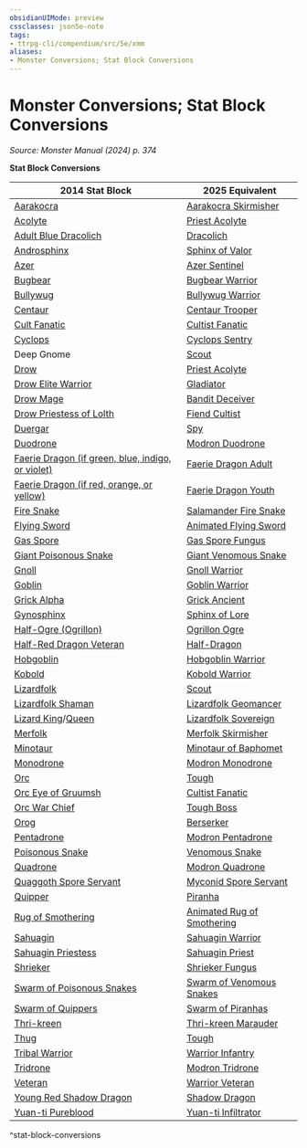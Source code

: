 ```yaml
---
obsidianUIMode: preview
cssclasses: json5e-note
tags:
- ttrpg-cli/compendium/src/5e/xmm
aliases:
- Monster Conversions; Stat Block Conversions
---
```

# Monster Conversions; Stat Block Conversions
*Source: Monster Manual (2024) p. 374* 

**Stat Block Conversions**

| 2014 Stat Block | 2025 Equivalent |
|-----------------|-----------------|
| [Aarakocra](Інструменти%20ДМ/CLI/bestiary/elemental/aarakocra-skirmisher-xmm.md) | [Aarakocra Skirmisher](Інструменти%20ДМ/CLI/bestiary/elemental/aarakocra-skirmisher-xmm.md) |
| [Acolyte](Інструменти%20ДМ/CLI/bestiary/humanoid/priest-acolyte-xmm.md) | [Priest Acolyte](Інструменти%20ДМ/CLI/bestiary/humanoid/priest-acolyte-xmm.md) |
| [Adult Blue Dracolich](Інструменти%20ДМ/CLI/bestiary/undead/dracolich-xmm.md) | [Dracolich](Інструменти%20ДМ/CLI/bestiary/undead/dracolich-xmm.md) |
| [Androsphinx](Інструменти%20ДМ/CLI/bestiary/celestial/sphinx-of-valor-xmm.md) | [Sphinx of Valor](Інструменти%20ДМ/CLI/bestiary/celestial/sphinx-of-valor-xmm.md) |
| [Azer](Інструменти%20ДМ/CLI/bestiary/elemental/azer-sentinel-xmm.md) | [Azer Sentinel](Інструменти%20ДМ/CLI/bestiary/elemental/azer-sentinel-xmm.md) |
| [Bugbear](Інструменти%20ДМ/CLI/bestiary/fey/bugbear-warrior-xmm.md) | [Bugbear Warrior](Інструменти%20ДМ/CLI/bestiary/fey/bugbear-warrior-xmm.md) |
| [Bullywug](Інструменти%20ДМ/CLI/bestiary/fey/bullywug-warrior-xmm.md) | [Bullywug Warrior](Інструменти%20ДМ/CLI/bestiary/fey/bullywug-warrior-xmm.md) |
| [Centaur](Інструменти%20ДМ/CLI/bestiary/fey/centaur-trooper-xmm.md) | [Centaur Trooper](Інструменти%20ДМ/CLI/bestiary/fey/centaur-trooper-xmm.md) |
| [Cult Fanatic](Інструменти%20ДМ/CLI/bestiary/humanoid/cultist-fanatic-xmm.md) | [Cultist Fanatic](Інструменти%20ДМ/CLI/bestiary/humanoid/cultist-fanatic-xmm.md) |
| [Cyclops](Інструменти%20ДМ/CLI/bestiary/giant/cyclops-sentry-xmm.md) | [Cyclops Sentry](Інструменти%20ДМ/CLI/bestiary/giant/cyclops-sentry-xmm.md) |
| Deep Gnome | [Scout](Інструменти%20ДМ/CLI/bestiary/humanoid/scout-xmm.md) |
| [Drow](Інструменти%20ДМ/CLI/bestiary/humanoid/priest-acolyte-xmm.md) | [Priest Acolyte](Інструменти%20ДМ/CLI/bestiary/humanoid/priest-acolyte-xmm.md) |
| [Drow Elite Warrior](Інструменти%20ДМ/CLI/bestiary/humanoid/gladiator-xmm.md) | [Gladiator](Інструменти%20ДМ/CLI/bestiary/humanoid/gladiator-xmm.md) |
| [Drow Mage](Інструменти%20ДМ/CLI/bestiary/humanoid/bandit-deceiver-xmm.md) | [Bandit Deceiver](Інструменти%20ДМ/CLI/bestiary/humanoid/bandit-deceiver-xmm.md) |
| [Drow Priestess of Lolth](Інструменти%20ДМ/CLI/bestiary/humanoid/fiend-cultist-xmm.md) | [Fiend Cultist](Інструменти%20ДМ/CLI/bestiary/humanoid/fiend-cultist-xmm.md) |
| [Duergar](Інструменти%20ДМ/CLI/bestiary/humanoid/spy-xmm.md) | [Spy](Інструменти%20ДМ/CLI/bestiary/humanoid/spy-xmm.md) |
| [Duodrone](Інструменти%20ДМ/CLI/bestiary/construct/modron-duodrone-xmm.md) | [Modron Duodrone](Інструменти%20ДМ/CLI/bestiary/construct/modron-duodrone-xmm.md) |
| [Faerie Dragon (if green, blue, indigo, or violet)](Інструменти%20ДМ/CLI/bestiary/dragon/faerie-dragon-adult-xmm.md) | [Faerie Dragon Adult](Інструменти%20ДМ/CLI/bestiary/dragon/faerie-dragon-adult-xmm.md) |
| [Faerie Dragon (if red, orange, or yellow)](Інструменти%20ДМ/CLI/bestiary/dragon/faerie-dragon-youth-xmm.md) | [Faerie Dragon Youth](Інструменти%20ДМ/CLI/bestiary/dragon/faerie-dragon-youth-xmm.md) |
| [Fire Snake](Інструменти%20ДМ/CLI/bestiary/elemental/salamander-fire-snake-xmm.md) | [Salamander Fire Snake](Інструменти%20ДМ/CLI/bestiary/elemental/salamander-fire-snake-xmm.md) |
| [Flying Sword](Інструменти%20ДМ/CLI/bestiary/construct/animated-flying-sword-xmm.md) | [Animated Flying Sword](Інструменти%20ДМ/CLI/bestiary/construct/animated-flying-sword-xmm.md) |
| [Gas Spore](Інструменти%20ДМ/CLI/bestiary/plant/gas-spore-fungus-xmm.md) | [Gas Spore Fungus](Інструменти%20ДМ/CLI/bestiary/plant/gas-spore-fungus-xmm.md) |
| [Giant Poisonous Snake](Інструменти%20ДМ/CLI/bestiary/beast/giant-venomous-snake-xmm.md) | [Giant Venomous Snake](Інструменти%20ДМ/CLI/bestiary/beast/giant-venomous-snake-xmm.md) |
| [Gnoll](Інструменти%20ДМ/CLI/bestiary/fiend/gnoll-warrior-xmm.md) | [Gnoll Warrior](Інструменти%20ДМ/CLI/bestiary/fiend/gnoll-warrior-xmm.md) |
| [Goblin](Інструменти%20ДМ/CLI/bestiary/fey/goblin-warrior-xmm.md) | [Goblin Warrior](Інструменти%20ДМ/CLI/bestiary/fey/goblin-warrior-xmm.md) |
| [Grick Alpha](Інструменти%20ДМ/CLI/bestiary/aberration/grick-ancient-xmm.md) | [Grick Ancient](Інструменти%20ДМ/CLI/bestiary/aberration/grick-ancient-xmm.md) |
| [Gynosphinx](Інструменти%20ДМ/CLI/bestiary/celestial/sphinx-of-lore-xmm.md) | [Sphinx of Lore](Інструменти%20ДМ/CLI/bestiary/celestial/sphinx-of-lore-xmm.md) |
| [Half-Ogre (Ogrillon)](Інструменти%20ДМ/CLI/bestiary/giant/ogrillon-ogre-xmm.md) | [Ogrillon Ogre](Інструменти%20ДМ/CLI/bestiary/giant/ogrillon-ogre-xmm.md) |
| [Half-Red Dragon Veteran](Інструменти%20ДМ/CLI/bestiary/dragon/half-dragon-xmm.md) | [Half-Dragon](Інструменти%20ДМ/CLI/bestiary/dragon/half-dragon-xmm.md) |
| [Hobgoblin](Інструменти%20ДМ/CLI/bestiary/fey/hobgoblin-warrior-xmm.md) | [Hobgoblin Warrior](Інструменти%20ДМ/CLI/bestiary/fey/hobgoblin-warrior-xmm.md) |
| [Kobold](Інструменти%20ДМ/CLI/bestiary/dragon/kobold-warrior-xmm.md) | [Kobold Warrior](Інструменти%20ДМ/CLI/bestiary/dragon/kobold-warrior-xmm.md) |
| [Lizardfolk](Інструменти%20ДМ/CLI/bestiary/humanoid/scout-xmm.md) | [Scout](Інструменти%20ДМ/CLI/bestiary/humanoid/scout-xmm.md) |
| [Lizardfolk Shaman](Інструменти%20ДМ/CLI/bestiary/elemental/lizardfolk-geomancer-xmm.md) | [Lizardfolk Geomancer](Інструменти%20ДМ/CLI/bestiary/elemental/lizardfolk-geomancer-xmm.md) |
| [Lizard King](Інструменти%20ДМ/CLI/bestiary/elemental/lizardfolk-sovereign-xmm.md)/[Queen](Інструменти%20ДМ/CLI/bestiary/elemental/lizardfolk-sovereign-xmm.md) | [Lizardfolk Sovereign](Інструменти%20ДМ/CLI/bestiary/elemental/lizardfolk-sovereign-xmm.md) |
| [Merfolk](Інструменти%20ДМ/CLI/bestiary/elemental/merfolk-skirmisher-xmm.md) | [Merfolk Skirmisher](Інструменти%20ДМ/CLI/bestiary/elemental/merfolk-skirmisher-xmm.md) |
| [Minotaur](Інструменти%20ДМ/CLI/bestiary/monstrosity/minotaur-of-baphomet-xmm.md) | [Minotaur of Baphomet](Інструменти%20ДМ/CLI/bestiary/monstrosity/minotaur-of-baphomet-xmm.md) |
| [Monodrone](Інструменти%20ДМ/CLI/bestiary/construct/modron-monodrone-xmm.md) | [Modron Monodrone](Інструменти%20ДМ/CLI/bestiary/construct/modron-monodrone-xmm.md) |
| [Orc](Інструменти%20ДМ/CLI/bestiary/humanoid/tough-xmm.md) | [Tough](Інструменти%20ДМ/CLI/bestiary/humanoid/tough-xmm.md) |
| [Orc Eye of Gruumsh](Інструменти%20ДМ/CLI/bestiary/humanoid/cultist-fanatic-xmm.md) | [Cultist Fanatic](Інструменти%20ДМ/CLI/bestiary/humanoid/cultist-fanatic-xmm.md) |
| [Orc War Chief](Інструменти%20ДМ/CLI/bestiary/humanoid/tough-boss-xmm.md) | [Tough Boss](Інструменти%20ДМ/CLI/bestiary/humanoid/tough-boss-xmm.md) |
| [Orog](Інструменти%20ДМ/CLI/bestiary/humanoid/berserker-xmm.md) | [Berserker](Інструменти%20ДМ/CLI/bestiary/humanoid/berserker-xmm.md) |
| [Pentadrone](Інструменти%20ДМ/CLI/bestiary/construct/modron-pentadrone-xmm.md) | [Modron Pentadrone](Інструменти%20ДМ/CLI/bestiary/construct/modron-pentadrone-xmm.md) |
| [Poisonous Snake](Інструменти%20ДМ/CLI/bestiary/beast/venomous-snake-xmm.md) | [Venomous Snake](Інструменти%20ДМ/CLI/bestiary/beast/venomous-snake-xmm.md) |
| [Quadrone](Інструменти%20ДМ/CLI/bestiary/construct/modron-quadrone-xmm.md) | [Modron Quadrone](Інструменти%20ДМ/CLI/bestiary/construct/modron-quadrone-xmm.md) |
| [Quaggoth Spore Servant](Інструменти%20ДМ/CLI/bestiary/plant/myconid-spore-servant-xmm.md) | [Myconid Spore Servant](Інструменти%20ДМ/CLI/bestiary/plant/myconid-spore-servant-xmm.md) |
| [Quipper](Інструменти%20ДМ/CLI/bestiary/beast/piranha-xmm.md) | [Piranha](Інструменти%20ДМ/CLI/bestiary/beast/piranha-xmm.md) |
| [Rug of Smothering](Інструменти%20ДМ/CLI/bestiary/construct/animated-rug-of-smothering-xmm.md) | [Animated Rug of Smothering](Інструменти%20ДМ/CLI/bestiary/construct/animated-rug-of-smothering-xmm.md) |
| [Sahuagin](Інструменти%20ДМ/CLI/bestiary/fiend/sahuagin-warrior-xmm.md) | [Sahuagin Warrior](Інструменти%20ДМ/CLI/bestiary/fiend/sahuagin-warrior-xmm.md) |
| [Sahuagin Priestess](Інструменти%20ДМ/CLI/bestiary/fiend/sahuagin-priest-xmm.md) | [Sahuagin Priest](Інструменти%20ДМ/CLI/bestiary/fiend/sahuagin-priest-xmm.md) |
| [Shrieker](Інструменти%20ДМ/CLI/bestiary/plant/shrieker-fungus-xmm.md) | [Shrieker Fungus](Інструменти%20ДМ/CLI/bestiary/plant/shrieker-fungus-xmm.md) |
| [Swarm of Poisonous Snakes](Інструменти%20ДМ/CLI/bestiary/beast/swarm-of-venomous-snakes-xmm.md) | [Swarm of Venomous Snakes](Інструменти%20ДМ/CLI/bestiary/beast/swarm-of-venomous-snakes-xmm.md) |
| [Swarm of Quippers](Інструменти%20ДМ/CLI/bestiary/beast/swarm-of-piranhas-xmm.md) | [Swarm of Piranhas](Інструменти%20ДМ/CLI/bestiary/beast/swarm-of-piranhas-xmm.md) |
| [Thri-kreen](Інструменти%20ДМ/CLI/bestiary/monstrosity/thri-kreen-marauder-xmm.md) | [Thri-kreen Marauder](Інструменти%20ДМ/CLI/bestiary/monstrosity/thri-kreen-marauder-xmm.md) |
| [Thug](Інструменти%20ДМ/CLI/bestiary/humanoid/tough-xmm.md) | [Tough](Інструменти%20ДМ/CLI/bestiary/humanoid/tough-xmm.md) |
| [Tribal Warrior](Інструменти%20ДМ/CLI/bestiary/humanoid/warrior-infantry-xmm.md) | [Warrior Infantry](Інструменти%20ДМ/CLI/bestiary/humanoid/warrior-infantry-xmm.md) |
| [Tridrone](Інструменти%20ДМ/CLI/bestiary/construct/modron-tridrone-xmm.md) | [Modron Tridrone](Інструменти%20ДМ/CLI/bestiary/construct/modron-tridrone-xmm.md) |
| [Veteran](Інструменти%20ДМ/CLI/bestiary/humanoid/warrior-veteran-xmm.md) | [Warrior Veteran](Інструменти%20ДМ/CLI/bestiary/humanoid/warrior-veteran-xmm.md) |
| [Young Red Shadow Dragon](Інструменти%20ДМ/CLI/bestiary/dragon/shadow-dragon-xmm.md) | [Shadow Dragon](Інструменти%20ДМ/CLI/bestiary/dragon/shadow-dragon-xmm.md) |
| [Yuan-ti Pureblood](Інструменти%20ДМ/CLI/bestiary/monstrosity/yuan-ti-infiltrator-xmm.md) | [Yuan-ti Infiltrator](Інструменти%20ДМ/CLI/bestiary/monstrosity/yuan-ti-infiltrator-xmm.md) |
^stat-block-conversions